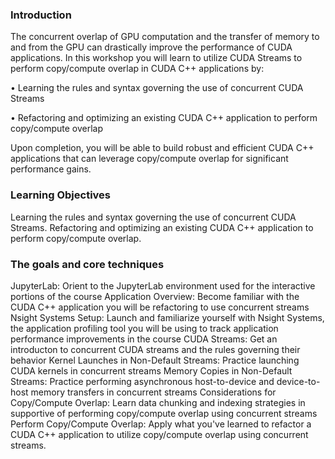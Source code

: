 ### Introduction

The concurrent overlap of GPU computation and the transfer of memory to and from the GPU can drastically improve the performance of CUDA applications. In this workshop you will learn to utilize CUDA Streams to perform copy/compute overlap in CUDA C++ applications by:

• Learning the rules and syntax governing the use of concurrent CUDA Streams

• Refactoring and optimizing an existing CUDA C++ application to perform copy/compute overlap

Upon completion, you will be able to build robust and efficient CUDA C++ applications that can leverage copy/compute overlap for significant performance gains.

### Learning Objectives

Learning the rules and syntax governing the use of concurrent CUDA Streams.
Refactoring and optimizing an existing CUDA C++ application to perform copy/compute overlap.


### The goals and core techniques

JupyterLab: Orient to the JupyterLab environment used for the interactive portions of the course
Application Overview: Become familiar with the CUDA C++ application you will be refactoring to use concurrent streams
Nsight Systems Setup: Launch and familiarize yourself with Nsight Systems, the application profiling tool you will be using to track application performance improvements in the course
CUDA Streams: Get an introducton to concurrent CUDA streams and the rules governing their behavior
Kernel Launches in Non-Default Streams: Practice launching CUDA kernels in concurrent streams
Memory Copies in Non-Default Streams: Practice performing asynchronous host-to-device and device-to-host memory transfers in concurrent streams
Considerations for Copy/Compute Overlap: Learn data chunking and indexing strategies in supportive of performing copy/compute overlap using concurrent streams
Perform Copy/Compute Overlap: Apply what you've learned to refactor a CUDA C++ application to utilize copy/compute overlap using concurrent streams.

